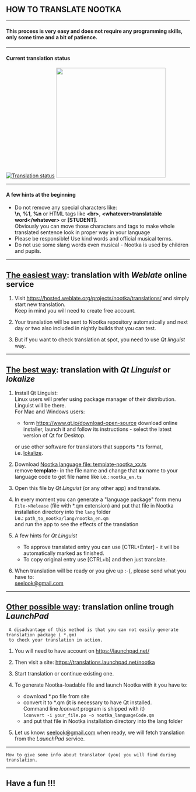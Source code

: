 
## HOW TO TRANSLATE NOOTKA
---------------------------


#### This process is very easy and does not require any programming skills, only some time and a bit of patience.
---------------------------
#### Current translation status

[![Translation status](https://hosted.weblate.org/widgets/nootka/-/translations/multi-auto.svg)](https://hosted.weblate.org/engage/nootka/) 
<a href="https://hosted.weblate.org/engage/nootka/">
<img src="https://hosted.weblate.org/widgets/nootka/-/open-graph.png" width="300" />
</a>

---------------------------
#### A few hints at the beginning
  - Do not remove any special characters like:  
    **\n**, **%1**, **%n** or HTML tags like **&lt;br&gt;**, **&lt;whatever&gt;translatable word&lt;/whatever&gt;** or **\[STUDENT\]**.  
    Obviously you can move those characters and tags to make whole translated sentence look in proper way in your language
  - Please be responsible! Use kind words and official musical terms.  
  - Do not use some slang words even musical - Nootka is used by children and pupils.

---------------------------

##  <u>The easiest way</u>: translation with *Weblate* online service
  1. Visit <https://hosted.weblate.org/projects/nootka/translations/>
    and simply start new translation.  
    Keep in mind you will need to create free account.

  2. Your translation will be sent to Nootka repository automatically and next day or two also included in nightly builds that you can test.

  3. But if you want to check translation at spot, you need to use *Qt linguist* way.

---------------------------
## <u>The best way</u>: translation with *Qt Linguist* or *lokalize*
  1. Install Qt Linguist:  
    Linux users will prefer using package manager of their distribution. Linguist will be there.  
    For Mac and Windows users:
      - form <https://www.qt.io/download-open-source> download online installer,
        launch it and follow its instructions - select the latest version of Qt for Desktop.

     or use other software for translators that supports *.ts format,  
     i.e. [lokalize](https://apps.kde.org/en/lokalize).
      
  2. Download [Nootka language file: template-nootka_xx.ts](https://www.opencode.net/seelook/nootka/raw/master/lang/template-nootka_xx.ts)  
     remove **template-** in the file name and change that **xx** name to your language code to get file name like i.e.: `nootka_en.ts`

  3. Open this file by *Qt Linguist* (or any other app) and translate.

  4. In every moment you can generate a "language package" form menu `File->Release` (file with \*.qm extension)
     and put that file in Nootka installation directory into the `lang` folder  
     i.e.: `path_to_nootka/lang/nootka_en.qm`  
     and run the app to see the effects of the translation

  5. A few hints for *Qt Linguist*  
     - To approve translated entry you can use \[CTRL+Enter\] - it will be automatically marked as finished.
     - To copy original entry use [CTRL+b] and then just translate.

  6. When translation will be ready or you give up :-(, please send what you have to:  
     <seelook@gmail.com>  

---------------------------
## <u>Other possible way</u>: translation online trough *LaunchPad*
     A disadvantage of this method is that you can not easily generate translation package ( *.qm)
     to check your translation in action.

  1. You will need to have account on <https://launchpad.net/>

  2. Then visit a site: <https://translations.launchpad.net/nootka>

  3. Start translation or continue existing one.

  4. To generate Nootka-loadable file and launch Nootka with it you have to:
     - download \*.po file from site
     - convert it to \*.qm (it is necessary to have Qt installed.  
       Command line *lconvert* program is shipped with it)  
       `lconvert -i your_file.po -o nootka_languageCode.qm`
     - and put that file in Nootka installation directory into the lang folder

  5. Let us know: <seelook@gmail.com> when ready, we will fetch translation from the *LaunchPad* service.


---------------------------
    How to give some info about translator (you) you will find during translation.
---------------------------

## Have a fun !!!


